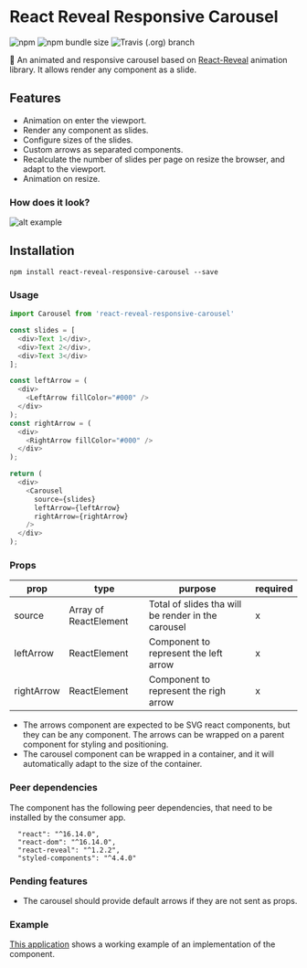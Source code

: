 # React Reveal Responsive Carousel
![npm](https://img.shields.io/npm/v/react-reveal-responsive-carousel)
![npm bundle size](https://img.shields.io/bundlephobia/minzip/react-reveal-responsive-carousel?color=r)
![Travis (.org) branch](https://img.shields.io/travis/gusrodriguez/react-reveal-responsive-carousel/develop)

:movie_camera: An animated and responsive carousel based on [React-Reveal](https://www.react-reveal.com/) animation library. It allows render any component as a slide.

## Features
- Animation on enter the viewport.
- Render any component as slides.
- Configure sizes of the slides.
- Custom arrows as separated components.
- Recalculate the number of slides per page on resize the browser, and adapt to the viewport.
- Animation on resize.

### How does it look?
![alt example](https://user-images.githubusercontent.com/2318870/102021253-dd207e80-3d7e-11eb-9ce1-1a70ca3848a4.gif)


## Installation
```
npm install react-reveal-responsive-carousel --save
```

### Usage

```js
import Carousel from 'react-reveal-responsive-carousel'

const slides = [
  <div>Text 1</div>,
  <div>Text 2</div>,
  <div>Text 3</div>
];

const leftArrow = (
  <div>
    <LeftArrow fillColor="#000" />
  </div>
);
const rightArrow = (
  <div>
    <RightArrow fillColor="#000" />
  </div>
);

return (
  <div>
    <Carousel
      source={slides}
      leftArrow={leftArrow}
      rightArrow={rightArrow}
    />
  </div>
);
```

### Props
|  prop       |  type                  | purpose                                             |  required  |
|-------------|------------------------|-----------------------------------------------------|-----------|
|  source     |  Array of ReactElement | Total of slides tha will be render in the carousel  |      x    |
|  leftArrow  |  ReactElement          | Component to represent the left arrow               |      x    |
|  rightArrow |  ReactElement          | Component to represent the righ arrow               |      x    |


- The arrows component are expected to be SVG react components, but they can be any component. The arrows can be wrapped on a parent component for styling and positioning.
- The carousel component can be wrapped in a container, and it will automatically adapt to the size of the container.

### Peer dependencies
The component has the following peer dependencies, that need to be installed by the consumer app.
```
  "react": "^16.14.0",
  "react-dom": "^16.14.0",
  "react-reveal": "^1.2.2", 
  "styled-components": "^4.4.0"
```

### Pending features
- The carousel should provide default arrows if they are not sent as props.

### Example
[This application](https://mockflix.netlify.app/search) shows a working example of an implementation of the component.
